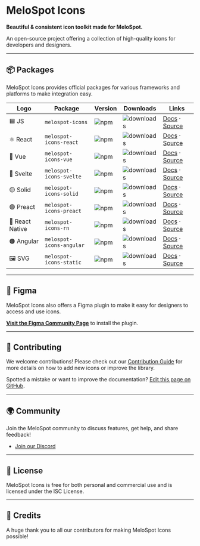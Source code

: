 # MeloSpot Icons

**Beautiful & consistent icon toolkit made for MeloSpot.**

An open-source project offering a collection of high-quality icons for developers and designers.

---

## 📦 Packages

MeloSpot Icons provides official packages for various frameworks and platforms to make integration easy.

| Logo         | Package                  | Version | Downloads | Links               |
|-------------|--------------------------|---------|-----------|----------------------|
| 🟦 JS       | `melospot-icons`         | ![npm](https://img.shields.io/npm/v/melospot-icons?label=version) | ![downloads](https://img.shields.io/npm/dm/melospot-icons?label=downloads) | [Docs](#) · [Source](#) |
| ⚛️ React    | `melospot-icons-react`   | ![npm](https://img.shields.io/npm/v/melospot-icons-react?label=version) | ![downloads](https://img.shields.io/npm/dm/melospot-icons-react?label=downloads) | [Docs](#) · [Source](#) |
| 🔷 Vue      | `melospot-icons-vue`     | ![npm](https://img.shields.io/npm/v/melospot-icons-vue?label=version) | ![downloads](https://img.shields.io/npm/dm/melospot-icons-vue?label=downloads) | [Docs](#) · [Source](#) |
| 🔴 Svelte   | `melospot-icons-svelte`  | ![npm](https://img.shields.io/npm/v/melospot-icons-svelte?label=version) | ![downloads](https://img.shields.io/npm/dm/melospot-icons-svelte?label=downloads) | [Docs](#) · [Source](#) |
| 🟡 Solid    | `melospot-icons-solid`   | ![npm](https://img.shields.io/npm/v/melospot-icons-solid?label=version) | ![downloads](https://img.shields.io/npm/dm/melospot-icons-solid?label=downloads) | [Docs](#) · [Source](#) |
| 🟣 Preact   | `melospot-icons-preact`  | ![npm](https://img.shields.io/npm/v/melospot-icons-preact?label=version) | ![downloads](https://img.shields.io/npm/dm/melospot-icons-preact?label=downloads) | [Docs](#) · [Source](#) |
| 📱 React Native | `melospot-icons-rn` | ![npm](https://img.shields.io/npm/v/melospot-icons-rn?label=version) | ![downloads](https://img.shields.io/npm/dm/melospot-icons-rn?label=downloads) | [Docs](#) · [Source](#) |
| 🟠 Angular  | `melospot-icons-angular` | ![npm](https://img.shields.io/npm/v/melospot-icons-angular?label=version) | ![downloads](https://img.shields.io/npm/dm/melospot-icons-angular?label=downloads) | [Docs](#) · [Source](#) |
| 🖼️ SVG      | `melospot-icons-static`  | ![npm](https://img.shields.io/npm/v/melospot-icons-static?label=version) | ![downloads](https://img.shields.io/npm/dm/melospot-icons-static?label=downloads) | [Docs](#) · [Source](https://www.npmjs.com/package/melospot-icons-static) |

---

## 🎨 Figma

MeloSpot Icons also offers a Figma plugin to make it easy for designers to access and use icons.

[**Visit the Figma Community Page**](https://www.figma.com/design/oFT9D8NNQLqIWu9G0pSYfd/MeloSpot-Icons?m=auto&t=xvRJ4E9hbLQPwaDt-6) to install the plugin.

---

## 🤝 Contributing

We welcome contributions! Please check out our [Contribution Guide](#) for more details on how to add new icons or improve the library.

Spotted a mistake or want to improve the documentation? [Edit this page on GitHub](#).

---

## 🌍 Community

Join the MeloSpot community to discuss features, get help, and share feedback!

- [Join our Discord](https://discord.gg/cksKVD4x)

---

## 📜 License

MeloSpot Icons is free for both personal and commercial use and is licensed under the ISC License.

---

## 💖 Credits

A huge thank you to all our contributors for making MeloSpot Icons possible!

<!-- ---

## 🚀 Sponsors

This project is proudly supported by:

Powered by **Vercel**

Thank you to our awesome backers! 🎉
 -->
